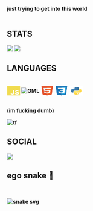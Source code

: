 <strong>just trying to get into this world
<br>
<br>
<h2>STATS</h2>
<div>
	<img src="https://github-readme-stats.vercel.app/api?username=xtashi&show_icons=true&count_private=true&theme=gruvbox&hide=issues&layout=compact&hide_border=true"
	width="70%" />
	<img src="https://github-readme-stats.vercel.app/api/top-langs/?username=xtashi&show_icons=true&count_private=true&theme=gruvbox&hide=issues&layout=compact&hide_border=true" width="40%">
</div>

  <h2>LANGUAGES</h2>

<div style="display: inline_block"><br>
   <img align="center" alt="JS" height="25" width="35" src="https://raw.githubusercontent.com/devicons/devicon/master/icons/javascript/javascript-plain.svg">
  <img align="center" alt="GML" height="26" width="29" src="https://coal.gamemaker.io/sites/5d75794b3c84c70006700381/theme/images/og/thumbnail_gm_logo.png?1671538779">
    <img align="center" alt="HTML" height="25" width="35" src="https://raw.githubusercontent.com/devicons/devicon/master/icons/html5/html5-original.svg">
  <img align="center" alt="CSS" height="25" width="35" src="https://raw.githubusercontent.com/devicons/devicon/master/icons/css3/css3-original.svg">
  <img align="center" alt="Python" height="25" width="35" src="https://raw.githubusercontent.com/devicons/devicon/master/icons/python/python-original.svg">
</div><br>

<p>(im fucking dumb)</p>  
  
<img align="center" alt="tf" src="http://mortalkombatwarehouse.com/mk3/kunglao/sprites/dizzy/a1.gif">
  
<h2>SOCIAL</h2>
<a href="https://github.com/xtashi" target="_blank"><img align="center" src="https://img.shields.io/badge/GitHub-100000?style=for-the-badge&logo=github&logoColor=white" target="_blank"></a><br>

<h2>ego snake 🐍</h2><br>

![snake svg](https://github.com/xtashi/xtashi/blob/output/github-contribution-grid-snake.svg)	
